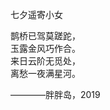 <p class="has-line-data" data-line-start="0" data-line-end="1">七夕遥寄小女</p>
<p class="has-line-data" data-line-start="2" data-line-end="6">鹊桥已驾莫蹉跎，<br>
玉露金风巧作合。<br>
来日云阶无觅处，<br>
离愁一夜满星河。</p>
<p class="has-line-data" data-line-start="7" data-line-end="8">————胖胖岛，2019</p>
